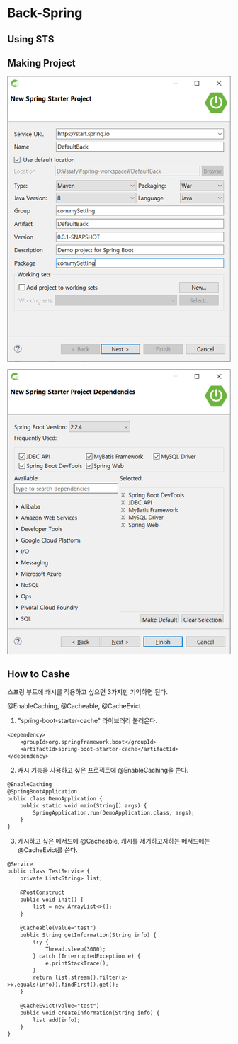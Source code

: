 # Back-Spring

## Using STS

## Making Project

![SpringSetting1](/img/SpringSetting1.PNG)

![SpringSetting2](/img/SpringSetting2.PNG)

## How to Cashe

스프링 부트에 캐시를 적용하고 싶으면 3가지만 기억하면 된다.

@EnableCaching, @Cacheable, @CacheEvict

1. "spring-boot-starter-cache" 라이브러리 불러온다.

```
<dependency>
    <groupId>org.springframework.boot</groupId>
    <artifactId>spring-boot-starter-cache</artifactId>
</dependency>
```

2. 캐시 기능을 사용하고 싶은 프로젝트에 @EnableCaching을 쓴다.

```
@EnableCaching
@SpringBootApplication
public class DemoApplication {
    public static void main(String[] args) {
        SpringApplication.run(DemoApplication.class, args);
    }
}
```

3. 캐시하고 싶은 메서드에 @Cacheable, 캐시를 제거하고자하는 메서드에는 @CacheEvict를 쓴다.

```
@Service
public class TestService {
    private List<String> list;
    
    @PostConstruct
    public void init() {
        list = new ArrayList<>();
    }
    
    @Cacheable(value="test")
    public String getInformation(String info) {
        try {
            Thread.sleep(3000);
        } catch (InterruptedException e) {
            e.printStackTrace();
        }
        return list.stream().filter(x->x.equals(info)).findFirst().get();
    }
    
    @CacheEvict(value="test")
    public void createInformation(String info) {
        list.add(info);
    }
}
```